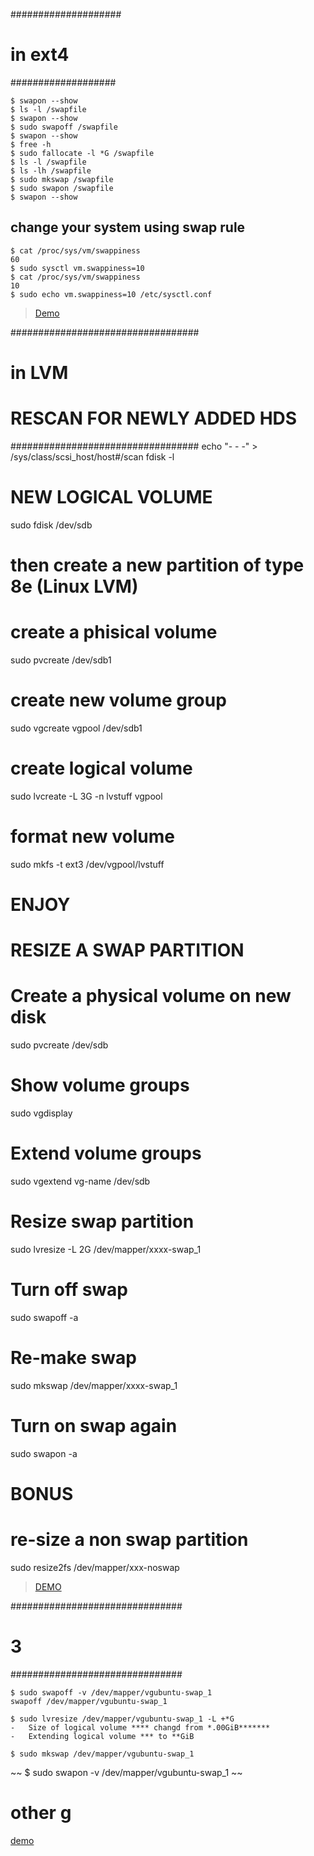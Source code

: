 ####################
# in ext4
###################
~~~
$ swapon --show
$ ls -l /swapfile
$ swapon --show
$ sudo swapoff /swapfile
$ swapon --show
$ free -h
$ sudo fallocate -l *G /swapfile
$ ls -l /swapfile
$ ls -lh /swapfile
$ sudo mkswap /swapfile
$ sudo swapon /swapfile
$ swapon --show
~~~
## change your system using swap rule
~~~
$ cat /proc/sys/vm/swappiness
60
$ sudo sysctl vm.swappiness=10
$ cat /proc/sys/vm/swappiness
10
$ sudo echo vm.swappiness=10 /etc/sysctl.conf
~~~
> [Demo](https://www.youtube.com/watch?v=Tteiw6MY4QI)

##################################
# in LVM
# RESCAN FOR NEWLY ADDED HDS
##################################
echo "- - -" > /sys/class/scsi_host/host#/scan
fdisk -l

# NEW LOGICAL VOLUME
sudo fdisk /dev/sdb
# then create a new partition of type 8e (Linux LVM)
# create a phisical volume
sudo pvcreate /dev/sdb1
# create new volume group
sudo vgcreate vgpool /dev/sdb1
# create logical volume
sudo lvcreate -L 3G -n lvstuff vgpool
# format new volume
sudo mkfs -t ext3 /dev/vgpool/lvstuff
# ENJOY

# RESIZE A SWAP PARTITION
# Create a physical volume on new disk
sudo pvcreate /dev/sdb
# Show volume groups
sudo vgdisplay
# Extend volume groups
sudo vgextend vg-name /dev/sdb
# Resize swap partition
sudo lvresize -L 2G /dev/mapper/xxxx-swap_1
# Turn off swap
sudo swapoff -a
# Re-make swap
sudo mkswap /dev/mapper/xxxx-swap_1
# Turn on swap again
sudo swapon -a

# BONUS
# re-size a non swap partition
sudo resize2fs /dev/mapper/xxx-noswap

> [DEMO](https://www.rootusers.com/how-to-increase-the-size-of-a-linux-lvm-by-expanding-the-virtual-machine-disk/)

###############################
# 3 
###############################
~~~
$ sudo swapoff -v /dev/mapper/vgubuntu-swap_1
swapoff /dev/mapper/vgubuntu-swap_1
~~~
~~~
$ sudo lvresize /dev/mapper/vgubuntu-swap_1 -L +*G
-   Size of logical volume **** changd from *.00GiB*******
-   Extending logical volume *** to **GiB
~~~ 
~~~
$ sudo mkswap /dev/mapper/vgubuntu-swap_1
~~~
~~
$ sudo swapon -v /dev/mapper/vgubuntu-swap_1
~~
# other g
[demo](https://serverfault.com/questions/900934/what-prevents-me-from-extending-an-lvm-logical-volume)
